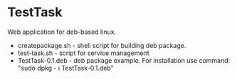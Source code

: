 # TestTask
 Web application for deb-based linux.
 
 - createpackage.sh - shell script for building deb package.
 - test-task.sh     - script for service management
 - TestTask-0.1.deb - deb package example. For installation use command: "sudo dpkg - i TestTask-0.1.deb"
 